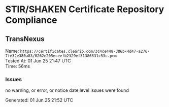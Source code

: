 # STIR/SHAKEN Certificate Repository Compliance

## TransNexus

Name: `https://certificates.clearip.com/3c4ce448-386b-4d47-a276-7fe32e380a83/0262e205eceefb2329ef31386531c53c.pem`\
Tested At: 01 Jun 25 21:47 UTC\
Time: 56ms

### Issues

no warning, or error, or notice date level issues were found

Generated: 01 Jun 25 21:52 UTC